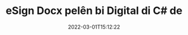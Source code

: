 ---
############################# Static ############################
layout: "auto-gen-signature"
date: 2022-03-01T15:12:22
draft: false
operation: Sign
signaturetype: Digital
fileformat: Docx
productName: .NET
lang: ku
productCode: net
otherformats: pdf doc docx docm dot dotx odt ott xls xlsx xlsm xlsb ods ots xltx xltm pptx pptm
breadcrumb: Put Digital signature on Docx for C#

############################# Head ############################
head_title: "Zêdekirina îmzeyên elektronîkî yên dîjîtal li pelê Docx bi C#"
head_description: "Ji bo .NET bi çend rêzikên kodê Îmzeya Dîjîtal bixin ser pelê Docx. API-ya Îmzekirina Belgeya GroupDocs bikar bînin da ku bi dehan formatên pelan îmze bikin."

############################# Header ############################
title: "eSign Docx pelên bi Digital di C# de"
description: "Meriv çawa bi çend rêzikên koda .NET nîşana Digital zêde bike"
bg_image: "https://cms.admin.containerize.com/templates/aspose/App_Themes/V3/images/bg/header1.png"
bg_overlay: false
button:
    enable: true

############################# SubMenu ############################
submenu:
    enable: true

    left:
        img_alt: "GroupDocs.Signature for .NET"
        image: "https://cms.admin.containerize.com/templates/groupdocs/images/product-logos/90x90-noborder/groupdocs-signature-net.png"
        product: "GroupDocs.Signature"
        platform: ".NET"



############################# About ############################
about:
    enable: true
    title: "Derbarê GroupDocs.Signature for .NET API-ya îmzeyên dîjîtal"
    content: |
        [GroupDocs.Signature for .NET](https://products.groupdocs.com/signature/net/) API-ya populer e ku bi îmzeyên elektronîkî yên dîjîtal, bi sertîfîkayên dîjîtal ve, belgeyan çêdike. Ji bo îmzeyên dîjîtal API pelên sertîfîkayên PFX bikar tîne da ku belgeyê bi bişkojkên taybet û giştî yên parastî bi şîfreyê veqetîne. Dibe ku îmzeyên dîjîtal ji bo pejirandina belgeyên karsaziyê bi rûpela taybetî ya eSign PDF-ê re, pejirandina tevahî belgeyên Microsoft Office yên mîna Words, Excel, pelên Powerpoint, û belgeyên Open Office-ê werin bikar anîn. Xerîdar dikarin bi hêsanî îmzeyan wekî sererastkirina wan, rakirin an sererastkirina wan manîpule bikin. API ji bo lêgerîn û verastkirina îmzeyan rêyek peyda dike. Digel vê yekê, ji bo xwerûkirina îmzeyan gelek jêhatî têne peyda kirin.
    

############################# Steps ############################
steps:
    enable: true
    title_left: "Gavên îmzekirina Docx bi Digital di C# de"
    content_left: |
        [GroupDocs.Signature for .NET](https://products.groupdocs.com/signature/net/) îmzakirina belgeyên Docx bi îmzeyên Digital zû û bi hêsanî peyda dike.
        
        * Nimûneyek ji çîna îmzayê biafirîne ku pelê Docx pêşkêş dike ku divê wekî rêyek an herikîna bîranînê were îmzekirin
        * Dersa SignOptions destnîşan bikin û hemî daneyên daxwazkirî bicîh bikin.
        * Rêbaza Signature.Sign() vexwend ku derana pelê Docx an jî herikîna bîrê derbas dike

    title_right: " Pêdiviyên Sîstemê"
    content_right: |
        GroupDocs.Signature for .NET li ser hemî platform û pergalên xebitandinê yên sereke têne piştgirî kirin. Berî ku hûn koda jêrîn bicîh bikin, ji kerema xwe pê ewle bibin ku we şertên jêrîn li ser pergala we hatine saz kirin.

        * Pergalên xebitandinê: Microsoft Windows, Linux, MacOS
        * Jîngehên pêşkeftinê: Microsoft Visual Studio, Xamarin, MonoDevelop
        * Frameworks: .NET Framework, .NET Standard, .NET Core, Mono
        * Nûtirîn GroupDocs.Signature for .NET ji [Nuget](https://www.nuget.org/packages/groupdocs.signature) bistînin
         
    code: |
        ```csharp    
                
        // Set up input Docx file
        string filePath = "input.docx";
        // Set up output file
        string outputFilePath = "output.docx";
        // Provide digital certificate
        string certificateFilePath = "certificate.pfx";

        // Instantiate Signature for input file
        using (GroupDocs.Signature.Signature signature = new GroupDocs.Signature.Signature(filePath))
        {
                //Provide sign options
                DigitalSignOptions options = new DigitalSignOptions(certificateFilePath)
                {
                    // set certificate password
                    Password = "1234567890",
                    // set signature position
                    Left = 50,
                    Top = 200,
                };

                // sign Docx document
                SignResult result = signature.Sign(outputFilePath, options);
        }

        ```

############################# Demos ############################
demos:
    enable: true
    title: "Îmzekirina belgeyên Docx bi Digital Demoya Zindî"
    content: |
       Naha bi serdana malpera [GroupDocs.Signature App](https://products.groupdocs.app/signature/family) pelê Docx bi îmzeyên cihêreng îmze bikin. Demoya serhêl a belaş li benda we ye.          

############################# More Formats ############################
more_formats:
    enable: true
    title: "Îmzeyên din ên piştgirî yên Digital ji bo C#"
    content: |
        "Her weha hûn dikarin Docx bi celebên din ên îmzayê re îmze bikin. Ji kerema xwe lîsteya jêrîn bibînin."
    format: 
       
       
back_to_top:
    enable: true
---